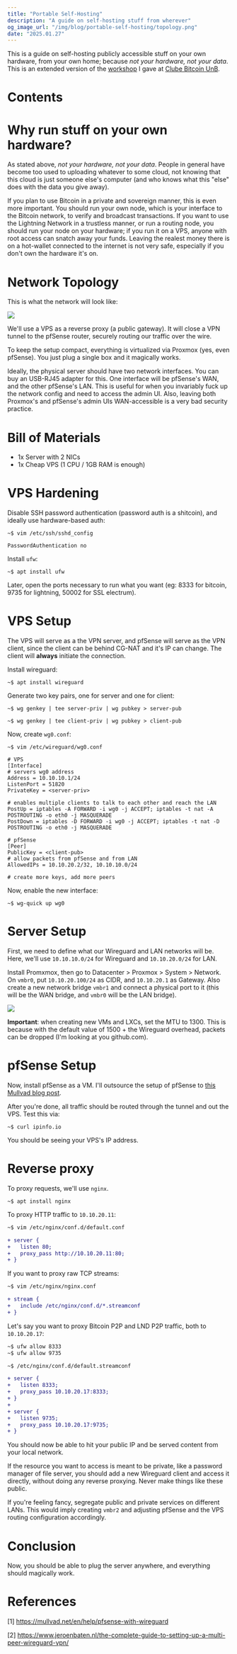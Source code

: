 ```yaml
---
title: "Portable Self-Hosting"
description: "A guide on self-hosting stuff from wherever"
og_image_url: "/img/blog/portable-self-hosting/topology.png"
date: "2025.01.27"
---
```


This is a guide on self-hosting publicly accessible stuff on your own hardware, from your own home; because 
_not your hardware, not your data_. This is an extended version of the
[workshop](https://x.com/ClubeBitcoinUnB/status/1882250321029980236) I gave at
[Clube Bitcoin UnB](https://x.com/ClubeBitcoinUnB).

# Contents

# Why run stuff on your own hardware?

As stated above, _not your hardware, not your data_. People in general have become too used
to uploading whatever to some cloud, not knowing that this cloud is just someone else's
computer (and who knows what this "else" does with the data you give away).

If you plan to use Bitcoin in a private and sovereign manner, this is even more important.
You should run your own node, which is your interface to the Bitcoin network, to verify and
broadcast transactions. If you want to use the Lightning Network in a trustless manner, or
run a routing node, you should run your node on your hardware; if you run it on a VPS,
anyone with root access can snatch away your funds. Leaving the realest money there is on a
hot-wallet connected to the internet is not very safe, especially if you don't own the hardware it's on.


# Network Topology

This is what the network will look like:

![](/img/blog/portable-self-hosting/topology.png)

We'll use a VPS as a reverse proxy (a public gateway). It will close a VPN tunnel to the pfSense
router, securely routing our traffic over the wire.

To keep the setup compact, everything is virtualized via Proxmox (yes, even pfSense). You just plug
a single box and it magically works.

Ideally, the physical server should have two network interfaces. You can buy an USB-RJ45 adapter for this.
One interface will be pfSense's WAN, and the other pfSense's LAN. This is useful for when you invariably 
fuck up the network config and need to access the admin UI. Also, leaving both Proxmox's and pfSense's 
admin UIs WAN-accessible is a very bad security practice.


# Bill of Materials

- 1x Server with 2 NICs
- 1x Cheap VPS (1 CPU / 1GB RAM is enough)


# VPS Hardening

Disable SSH password authentication (password auth is a shitcoin), and ideally use hardware-based auth:
```shell 
~$ vim /etc/ssh/sshd_config

PasswordAuthentication no
```

Install `ufw`:
```shell
~$ apt install ufw
```
Later, open the ports necessary to run what you want (eg: 8333 for bitcoin,
9735 for lightning, 50002 for SSL electrum).


# VPS Setup

The VPS will serve as a the VPN server, and pfSense will serve as the VPN client, since the client 
can be behind CG-NAT and it's IP can change. The client will **always** initiate the connection.

Install wireguard:
```shell 
~$ apt install wireguard
```

Generate two key pairs, one for server and one for client:
```shell 
~$ wg genkey | tee server-priv | wg pubkey > server-pub

~$ wg genkey | tee client-priv | wg pubkey > client-pub
```

Now, create `wg0.conf`:
```shell
~$ vim /etc/wireguard/wg0.conf

# VPS
[Interface]
# servers wg0 address
Address = 10.10.10.1/24
ListenPort = 51820
PrivateKey = <server-priv>

# enables multiple clients to talk to each other and reach the LAN
PostUp = iptables -A FORWARD -i wg0 -j ACCEPT; iptables -t nat -A POSTROUTING -o eth0 -j MASQUERADE
PostDown = iptables -D FORWARD -i wg0 -j ACCEPT; iptables -t nat -D POSTROUTING -o eth0 -j MASQUERADE

# pfSense
[Peer]
PublicKey = <client-pub>
# allow packets from pfSense and from LAN
AllowedIPs = 10.10.20.2/32, 10.10.10.0/24

# create more keys, add more peers
```

Now, enable the new interface:
```shell
~$ wg-quick up wg0
```

# Server Setup

First, we need to define what our Wireguard and LAN networks will be. Here, we'll use `10.10.10.0/24`
for Wireguard and `10.10.20.0/24` for LAN.

Install Promxmox, then go to Datacenter > Proxmox > System > Network. 
On `vmbr0`, put `10.10.20.100/24` as CIDR, and `10.10.20.1` as Gateway.
Also create a new network bridge `vmbr1` and connect a physical port to it
(this will be the WAN bridge, and `vmbr0` will be the LAN bridge).

![](/img/blog/portable-self-hosting/proxmox.png)

**Important**: when creating new VMs and LXCs, set the MTU to 1300. This is because with the default
value of 1500 + the Wireguard overhead, packets can be dropped (I'm looking at you github.com).

# pfSense Setup

Now, install pfSense as a VM. I'll outsource the setup of pfSense to
[this Mullvad blog post](https://mullvad.net/en/help/pfsense-with-wireguard).

After you're done, all traffic should be routed through the tunnel and out the VPS.
Test this via:
```shell
~$ curl ipinfo.io
```
You should be seeing your VPS's IP address.


# Reverse proxy

To proxy requests, we'll use `nginx`.

```shell
~$ apt install nginx
```

To proxy HTTP traffic to `10.10.20.11`:
```diff
~$ vim /etc/nginx/conf.d/default.conf

+ server {
+   listen 80;
+   proxy_pass http://10.10.20.11:80;
+ }
```

If you want to proxy raw TCP streams:
```diff
~$ vim /etc/nginx/nginx.conf

+ stream {
+   include /etc/nginx/conf.d/*.streamconf
+ }
```

Let's say you want to proxy Bitcoin P2P and LND P2P traffic,
both to `10.10.20.17`:

```diff
~$ ufw allow 8333
~$ ufw allow 9735

~$ /etc/nginx/conf.d/default.streamconf

+ server {
+   listen 8333;
+   proxy_pass 10.10.20.17:8333;
+ }
+
+ server {
+   listen 9735;
+   proxy_pass 10.10.20.17:9735;
+ }
```

You should now be able to hit your public IP and be served content from your local network.

If the resource you want to access is meant to be private, like a password
manager of file server, you should add a new Wireguard client and
access it directly, without doing any reverse proxying. Never make things like these public.

If you're feeling fancy, segregate public and private services on different
LANs. This would imply creating `vmbr2` and adjusting pfSense and the VPS
routing configuration accordingly.


# Conclusion

Now, you should be able to plug the server anywhere, and everything should magically work.


# References

[1] https://mullvad.net/en/help/pfsense-with-wireguard

[2] https://www.jeroenbaten.nl/the-complete-guide-to-setting-up-a-multi-peer-wireguard-vpn/

